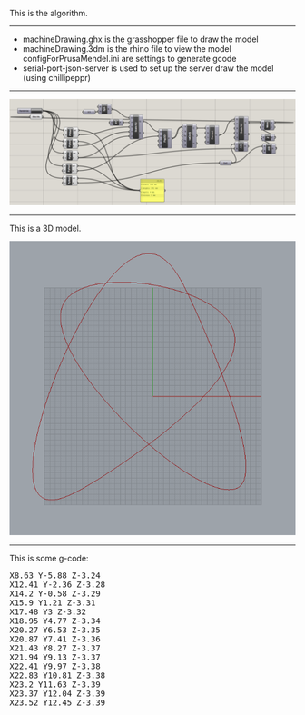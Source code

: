 This is the algorithm.

----------------------------------------------

- machineDrawing.ghx is the grasshopper file to draw the model
- machineDrawing.3dm is the rhino file to view the model
configForPrusaMendel.ini are settings to generate gcode
- serial-port-json-server is used to set up the server draw the model (using chillipeppr)

----------------------------------------------


![alt tag](./example/demo.png)


----------------------------------------------


This is a 3D model.

![alt tag](./example/demo2.png)

----------------------------------------------

This is some g-code:
<pre>
X8.63 Y-5.88 Z-3.24
X12.41 Y-2.36 Z-3.28
X14.2 Y-0.58 Z-3.29
X15.9 Y1.21 Z-3.31
X17.48 Y3 Z-3.32
X18.95 Y4.77 Z-3.34
X20.27 Y6.53 Z-3.35
X20.87 Y7.41 Z-3.36
X21.43 Y8.27 Z-3.37
X21.94 Y9.13 Z-3.37
X22.41 Y9.97 Z-3.38
X22.83 Y10.81 Z-3.38
X23.2 Y11.63 Z-3.39
X23.37 Y12.04 Z-3.39
X23.52 Y12.45 Z-3.39
</pre>

